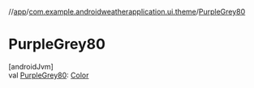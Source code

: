 //[app](../../index.md)/[com.example.androidweatherapplication.ui.theme](index.md)/[PurpleGrey80](-purple-grey80.md)

# PurpleGrey80

[androidJvm]\
val [PurpleGrey80](-purple-grey80.md): [Color](https://developer.android.com/reference/kotlin/androidx/compose/ui/graphics/Color.html)
